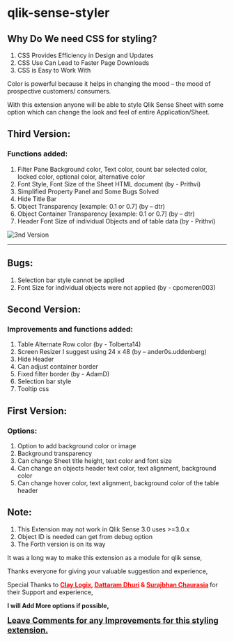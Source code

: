 # qlik-sense-styler

<h2>Why Do We need CSS for styling?</h2>
<ol>
	 <li>CSS Provides Efficiency in Design and Updates</li>
	<li>CSS Use Can Lead to Faster Page Downloads</li>
<li>CSS is Easy to Work With</li>
</ol>

 <p>     
Color is powerful because it helps in changing the mood – the mood of prospective customers/ consumers.
</p>
<p>
With this extension anyone will be able to style Qlik Sense Sheet with some option which can change the look and feel of entire Application/Sheet.
</p>

<h2>Third Version:</h2>
<h3>Functions added:</h3>
<ol>
	  <li>Filter Pane Background color, Text color, count bar selected color, locked color, optional color, alternative color</li>
	  <li>Font Style, Font Size of the Sheet HTML document (by - Prithvi)</li>
	  <li>Simplified Property Panel and Some Bugs Solved</li>
	  <li>Hide Title Bar</li>
	  <li>Object Transparency [example: 0.1 or 0.7] (by – dtr)</li>
	  <li>Object Container Transparency [example: 0.1 or 0.7] (by – dtr)</li>
	  <li>Header Font Size of  individual Objects and of table data (by - Prithvi)</li>
</ol>

<img src="./qlik_sense_sheet_styler-v3.gif" alt="3nd Version">

<hr>

<h2>Bugs:</h2>
<ol>
  <li>Selection bar style cannot be applied</li>
	<li>Font Size for individual objects were not applied (by - cpomeren003)</li>
</ol> 

<h2>Second Version:</h2>
<h3>Improvements and functions added:</h3>
<ol>
	  <li>Table Alternate Row color (by - Tolberta14)</li>
	  <li>Screen Resizer I suggest using 24 x 48 (by – ander0s.uddenberg)</li>
	  <li>Hide Header</li>
	  <li>Can adjust container border</li>
	  <li>Fixed filter border (by - AdamD)</li>
	  <li>Selection bar style</li>
	  <li>Tooltip css</li>
</ol> 

<h2>First Version:</h2>
<h3>Options:</h3>
<ol>
	  <li>Option to add background color or image </li>
	  <li>Background transparency</li>
	  <li>Can change Sheet title height, text color and font size</li>
	  <li>Can change an objects header text color, text alignment, background color</li>
	  <li>Can change hover color, text alignment, background color of the table header</li>
</ol> 
  
	
<h2>Note:</h2>
	<ol>
	  <li>This Extension may not work in Qlik Sense 3.0 uses >=3.0.x</li>
	  <li>Object ID is needed can get from debug option</li>
	  <li>The Forth version is on its way</li>
</ol> 
	
 
<p>
It was a long way to make this extension as a module for qlik sense,
 </p>
 <p>
Thanks everyone for giving your valuable suggestion and experience,
</p>
<p>
Special Thanks to <b style="color:red;"> <u>Clay Logix</u>, <u>Dattaram Dhuri</u> & <u>Surajbhan Chaurasia</u> </b> for their Support and experience,
</p>
<p>
<b>I will Add More options if possible,</b>
</p>
<p>
<b style="font-size:1.3em;"><u>Leave Comments for any Improvements for this styling extension.</u></b>
</p>
	
